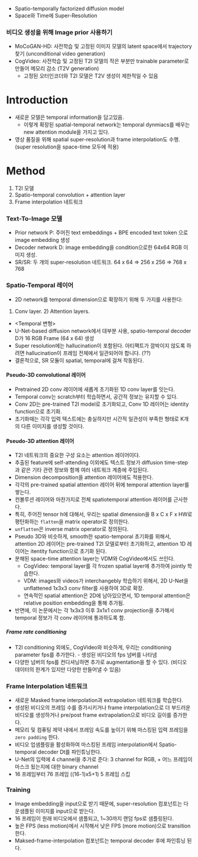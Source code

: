- Spatio-temporally factorized diffusion model
- Space와 Time에 Super-Resolution


### 비디오 생성을 위해 Image prior 사용하기
- MoCoGAN-HD: 사전학습 및 고정된 이미지 모델의 latent space에서 trajectory 찾기 (unconditional video generation)
- CogVideo: 사전학습 및 고정된 T2I 모델의 작은 부분만 trainable parameter로 만들어 메모리 감소 (T2V generation)
  - 고정된 오터인코더와 T2I 모델은 T2V 생성이 제한적일 수 있음

# Introduction
- 새로운 모델은 temporal information을 담고있음.
  - 이렇게 확장된 spatial-temporal network는 temporal dynmiacs를 배우는 new attention module을 가지고 있다.
- 영상 품질을 위해 spatial super-resolution과 frame interpolation도 수행. (super resolution을 space-time 모두에 적용)

# Method
1. T2I 모델
2. Spatio-temporal convolution + attention layer
3. Frame interpolation 네트워크

### Text-To-Image 모델
- Prior network P: 주어진 text embeddings + BPE encoded text token 으로 image embedding 생성
- Decoder network D: image embedding을 condition으로한 64x64 RGB 이미지 생성.
- SR/SR: 두 개의 super-resolution 네트워크. 64 x 64 => 256 x 256 => 768 x 768

### Spatio-Temporal 레이어
- 2D network를 temporal dimension으로 확장하기 위해 두 가지를 사용한다:
1) Conv layer. 2) Attention layers.
- <Temporal 변형>
- U-Net-based diffusion network에서 대부분 사용, spatio-temporal decoder D가 16 RGB Frame (64 x 64) 생성
- Super resolution에는 hallucination이 포함된다. 아티팩트가 깜박이지 않도록 하려면 hallucination이 프레임 전체에서 일관되어야 합니다. (??)
- 결론적으로, SR 모듈이 spatial, temporal에 걸쳐 작동된다.

#### Pseudo-3D convolutional 레이어
- Pretrained 2D conv 레이어에 새롭게 초기화된 1D conv layer를 잇는다.
- Temporal conv는 scratch부터 학습하면서, 공간적 정보는 유지할 수 있다.
- Conv 2D는 pre-trained T2I model로 초기화되고, Conv 1D 레이어는 identity function으로 초기화.
- 초기화때는 각각 입력 텍스트에는 충실하지만 시간적 일관성이 부족한 형태로 K개의 다른 이미지를 생성할 것이다.

#### Pseudo-3D attention 레이어
- T2I 네트워크의 중요한 구성 요소는 attention 레이어이다.
- 추출된 feature에 self-attending 이외에도 텍스트 정보가 diffusion time-step과 같은 기타 관련 정보와 함께 여러 네트워크 계층에 주입된다.
- Dimension decomposition을 attention 레이어에도 적용한다.
- 각각의 pre-trained spatial attention 레이어 뒤에 temporal attention layer를 쌓는다.
- 컨볼루션 레이어와 마찬가지로 전체 spatiotemporal attention 레이어를 근사한다.
- 특히, 주어진 tensor h에 대해서, 우리는 spatial dimension을 B x C x F x HW로 평탄화하는 `flatten`을 matrix operator로 정의한다.
- `unflatten`은 inverse matrix operator로 정의된다.
- Pseudo 3D와 비슷하게, smooth한 spatio-temporal 초기화를 위해서, attention 2D 레이어는 pre-trained T2I 모델로부터 초기화하고, attention 1D 레이어는 itentity function으로 초기화 된다.
- 분해된 space-time attention layer는 VDM와 CogVideo에서도 쓰인다.
  - CogVideo: temporal layer를 각 frozen spatial layer에 추가하여 jointly 학습한다.
  - VDM: images와 videos가 interchangebly 학습하기 위해서, 2D U-Net을 unflattened 1x3x3 conv filter를 사용하여 3D로 확장.
  - 연속적인 spatial attention은 2D에 남아있으면서, 1D temporal attention은 relative position embedding을 통해 추가됨.
- 반면에, 이 논문에서는 각 1x3x3 이후 3x1x1 conv projection을 추가해서 temporal 정보가 각 conv 레이어에 통과하도록 함.
##### Frame rate conditioning
- T2I conditioning 외에도, CogVideo와 비슷하게, 우리는 conditioning parameter fps를 추가한다. - 생성된 비디오의 fps 넘버를 나타냄
- 다양한 넘버의 fps를 컨디셔닝하면 추가로 augmentation을 할 수 있다. (비디오 데이터의 한계가 있지만 다양한 만들어낼 수 있음)

### Frame Interpolation 네트워크
- 새로운 Masked frame interpolation과 extrapolation 네트워크를 학습한다.
- 생성된 비디오의 프레임 수를 증가시키거나 frame interpolation으로 더 부드러운 비디오를 생성하거나 pre/post frame extrapolation으로 비디오 길이를 증가한다.
- 메모리 및 컴퓨팅 제약 내에서 프레임 속도를 높이기 위해 마스킹된 입력 프레임을 `zero padding` 한다.
- 비디오 업샘플링을 활성화하여 마스킹된 프레임 interpolation에서 Spatio-temporal decoder Dt를 파인튜닝한다.
- U-Net의 입력에 4 channel을 추가로 준다: 3 channel for RGB, + 어느 프레임이 마스크 됬는지에 대한 binary channel 
- 16 프레임부터 76 프레임 ((16-1)x5+1) 5 프레임 스킵

### Training
- Image embedding을 input으로 받기 때문에, super-resolution 컴포넌트는 다운샘플된 이미지를 input으로 받는다.
- 16 프레임이 원래 비디오에서 샘플되고, 1~30까지 랜덤 fps로 샘플링된다.
- 높은 FPS (less motion)에서 시작해서 낮은 FPS (more motion)으로 transition한다.
- Maksed-frame-interpolation 컴포넌트는 temporal decoder 후에 파인튜닝 된다.
